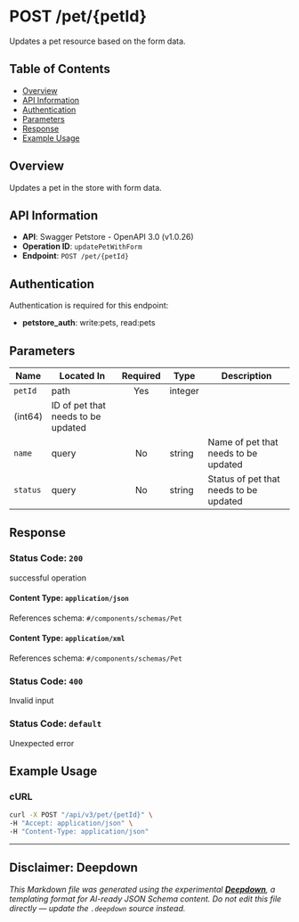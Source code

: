 # POST /pet/{petId}

Updates a pet resource based on the form data.

## Table of Contents

- [Overview](#overview)
- [API Information](#api-information)
- [Authentication](#authentication)
- [Parameters](#parameters)
- [Response](#response)
- [Example Usage](#example-usage)

## Overview

Updates a pet in the store with form data.

## API Information

- **API**: Swagger Petstore - OpenAPI 3.0 (v1.0.26)
- **Operation ID**: `updatePetWithForm`
- **Endpoint**: `POST /pet/{petId}`

## Authentication

Authentication is required for this endpoint:

- **petstore_auth**: write:pets, read:pets

## Parameters

| Name | Located In | Required | Type | Description |
|------|------------|:--------:|------|-------------|
| `petId` | path | Yes | integer
(int64) | ID of pet that needs to be updated |
| `name` | query | No | string | Name of pet that needs to be updated |
| `status` | query | No | string | Status of pet that needs to be updated |


## Response

### Status Code: `200`

successful operation

#### Content Type: `application/json`

References schema: `#/components/schemas/Pet`
#### Content Type: `application/xml`

References schema: `#/components/schemas/Pet`
### Status Code: `400`

Invalid input

### Status Code: `default`

Unexpected error


## Example Usage

### cURL

```bash
curl -X POST "/api/v3/pet/{petId}" \
-H "Accept: application/json" \
-H "Content-Type: application/json"
```

---

## Disclaimer: Deepdown

_This Markdown file was generated using the experimental [**Deepdown**](https://github.com/deepgram/deepdown), a
templating format for AI-ready JSON Schema content._
_Do not edit this file directly — update the `.deepdown` source instead._